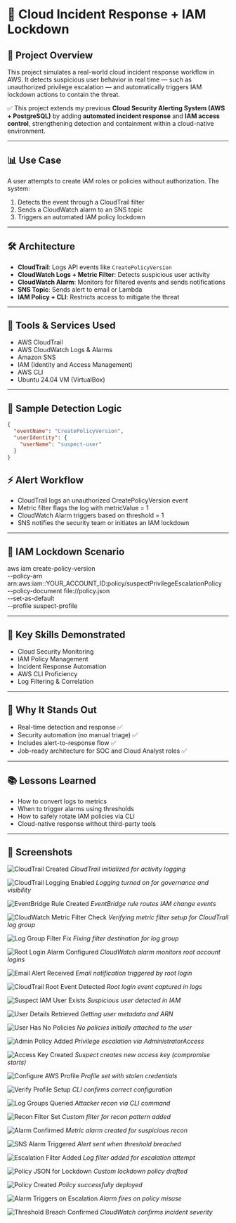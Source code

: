 # 🔐 Cloud Incident Response + IAM Lockdown

## 🔢 Project Overview

This project simulates a real-world cloud incident response workflow in AWS. It detects suspicious user behavior in real time — such as unauthorized privilege escalation — and automatically triggers IAM lockdown actions to contain the threat.

✅ This project extends my previous **Cloud Security Alerting System (AWS + PostgreSQL)** by adding **automated incident response** and **IAM access control**, strengthening detection and containment within a cloud-native environment.

---

## 📊 Use Case

A user attempts to create IAM roles or policies without authorization. The system:

1. Detects the event through a CloudTrail filter  
2. Sends a CloudWatch alarm to an SNS topic  
3. Triggers an automated IAM policy lockdown  

---

## 🛠️ Architecture

- **CloudTrail**: Logs API events like `CreatePolicyVersion`  
- **CloudWatch Logs + Metric Filter**: Detects suspicious user activity  
- **CloudWatch Alarm**: Monitors for filtered events and sends notifications  
- **SNS Topic**: Sends alert to email or Lambda  
- **IAM Policy + CLI**: Restricts access to mitigate the threat  

---

## 🔧 Tools & Services Used

- AWS CloudTrail  
- AWS CloudWatch Logs & Alarms  
- Amazon SNS  
- IAM (Identity and Access Management)  
- AWS CLI  
- Ubuntu 24.04 VM (VirtualBox)  

---

## 🔢 Sample Detection Logic

```json
{
  "eventName": "CreatePolicyVersion",
  "userIdentity": {
    "userName": "suspect-user"
  }
}
```

## ⚡ Alert Workflow
- CloudTrail logs an unauthorized CreatePolicyVersion event
- Metric filter flags the log with metricValue = 1
- CloudWatch Alarm triggers based on threshold = 1
- SNS notifies the security team or initiates an IAM lockdown

---

## 🔐 IAM Lockdown Scenario
aws iam create-policy-version \
--policy-arn arn:aws:iam::YOUR_ACCOUNT_ID:policy/suspectPrivilegeEscalationPolicy \
--policy-document file://policy.json \
--set-as-default \
--profile suspect-profile

---

## 💪 Key Skills Demonstrated
- Cloud Security Monitoring
- IAM Policy Management
- Incident Response Automation
- AWS CLI Proficiency
- Log Filtering & Correlation

---

## 🌟 Why It Stands Out
- Real-time detection and response ✅
- Security automation (no manual triage) ✅
- Includes alert-to-response flow ✅
- Job-ready architecture for SOC and Cloud Analyst roles ✅

---

## 📚 Lessons Learned
- How to convert logs to metrics
- When to trigger alarms using thresholds
- How to safely rotate IAM policies via CLI
- Cloud-native response without third-party tools

---

## 📸 Screenshots
![CloudTrail Created](screenshots/01-cloudtrail-creation.png)
*CloudTrail initialized for activity logging*

![CloudTrail Logging Enabled](screenshots/03-enable-logging.png)
*Logging turned on for governance and visibility*

![EventBridge Rule Created](screenshots/04-eventbridge-rule-created.png)
*EventBridge rule routes IAM change events*

![CloudWatch Metric Filter Check](screenshots/08-cloudwatch-metric-check.png)
*Verifying metric filter setup for CloudTrail log group*

![Log Group Filter Fix](screenshots/11-cloudwatch-metric-filter-loggroup-fix.png)
*Fixing filter destination for log group*

![Root Login Alarm Configured](screenshots/15-cloudwatch-root-login-alarm-configured.png)
*CloudWatch alarm monitors root account logins*

![Email Alert Received](screenshots/16-root-login-alarm-email.png)
*Email notification triggered by root login*

![CloudTrail Root Event Detected](screenshots/18-cloudtrail-root-events.png)
*Root login event captured in logs*

![Suspect IAM User Exists](screenshots/19-iam-user-already-exists-suspect-user.png)
*Suspicious user detected in IAM*

![User Details Retrieved](screenshots/20-iam-get-user-suspect-user-details.png)
*Getting user metadata and ARN*

![User Has No Policies](screenshots/21-iam-check-user-policies-suspect-user-empty.png)
*No policies initially attached to the user*

![Admin Policy Added](screenshots/22-iam-attach-admin-policy-to-suspect-user.png)
*Privilege escalation via AdministratorAccess*

![Access Key Created](screenshots/24-access-key-created-suspect-user-aws-compromise.png)
*Suspect creates new access key (compromise starts)*

![Configure AWS Profile](screenshots/suspect-configure-profile.PNG)
*Profile set with stolen credentials*

![Verify Profile Setup](screenshots/27-suspect-profile-verify.png)
*CLI confirms correct configuration*

![Log Groups Queried](screenshots/28-identity-log-groups-output.png)
*Attacker recon via CLI command*

![Recon Filter Set](screenshots/29-put-metric-filter-recon.png)
*Custom filter for recon pattern added*

![Alarm Confirmed](screenshots/31-cloudwatch-alarm-confirmation..png)
*Metric alarm created for suspicious recon*

![SNS Alarm Triggered](screenshots/33-sns-recon-alarm.png)
*Alert sent when threshold breached*

![Escalation Filter Added](screenshots/34-filter-escalation.png)
*Log filter added for escalation attempt*

![Policy JSON for Lockdown](screenshots/36-policy-json..png)
*Custom lockdown policy drafted*

![Policy Created](screenshots/38-create-policy-v1.png)
*Policy successfully deployed*

![Alarm Triggers on Escalation](screenshots/39-create-policy-v2-alarm-trigger.png)
*Alarm fires on policy misuse*

![Threshold Breach Confirmed](screenshots/40-alarm-threshold-crossed.PNG)
*CloudWatch confirms incident severity*
